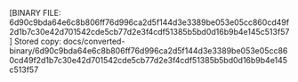 [BINARY FILE: 6d90c9bda64e6c8b806ff76d996ca2d5f144d3e3389be053e05cc860cd49f2d1b7c30e42d701542cde5cb77d2e3f4cdf51385b5bd0d16b9b4e145c513f57]
Stored copy: docs/converted-binary/6d90c9bda64e6c8b806ff76d996ca2d5f144d3e3389be053e05cc860cd49f2d1b7c30e42d701542cde5cb77d2e3f4cdf51385b5bd0d16b9b4e145c513f57
